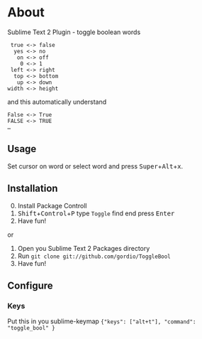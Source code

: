 About
=====
Sublime Text 2 Plugin - toggle boolean words

```
 true <-> false
  yes <-> no
   on <-> off
    0 <-> 1
 left <-> right
  top <-> bottom
   up <-> down
width <-> height
```

and this automatically understand

```
False <-> True
FALSE <-> TRUE
…
```


Usage
-----
Set cursor on word or select word and press <kbd>Super</kbd>+<kbd>Alt</kbd>+<kbd>x</kbd>.


Installation
------------
0. Install Package Controll
1. <kbd>Shift</kbd>+<kbd>Control</kbd>+<kbd>P</kbd> type `Toggle` find end press <kbd>Enter</kbd>
2. Have fun!

or

1. Open you Sublime Text 2 Packages directory
2. Run `git clone git://github.com/gordio/ToggleBool`
3. Have fun!


Configure
---------

### Keys
Put this in you sublime-keymap `{"keys": ["alt+t"], "command": "toggle_bool" }`
